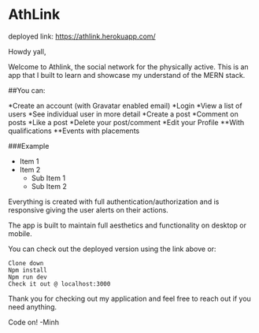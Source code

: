 # AthLink 

deployed link: https://athlink.herokuapp.com/

Howdy yall,

Welcome to Athlink, the social network for the physically active.
This is an app that I built to learn and showcase my understand of the MERN stack. 

##You can:

*Create an account (with Gravatar enabled email)
*Login
*View a list of users
*See individual user in more detail
*Create a post
*Comment on posts
*Like a post
*Delete your post/comment
*Edit your Profile
**With qualifications
**Events with placements

###Example
* Item 1
* Item 2
  * Sub Item 1
  * Sub Item 2

Everything is created with full authentication/authorization and is responsive giving the user alerts on their actions.

The app is built to maintain full aesthetics and functionality  on desktop or mobile.

You can check out the deployed version using the link above or:

```
Clone down
Npm install
Npm run dev
Check it out @ localhost:3000

```
Thank you for checking out my application and feel free to reach out if you need anything.

Code on!
-Minh

